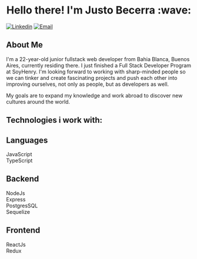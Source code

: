 <h1 align="center">Hello there! I'm Justo Becerra :wave:</h1>

[![Linkedin](https://img.shields.io/badge/-LinkedIn-blue?style=flat&logo=Linkedin&logoColor=white&link=https://www.linkedin.com/in/martintribuziodev/)](https://www.linkedin.com/in/martintribuziodev)
[![Email](https://img.shields.io/badge/-Email-c14438?style=flat&logo=Gmail&logoColor=white&link=mailto:martintribuzio18@gmail.com)](mailto:martintribuzio18@gmail.com)

## About Me 

I'm a 22-year-old junior fullstack web developer from Bahia Blanca, Buenos Aires, currently residing there. I just finished a Full Stack Developer Program at SoyHenry. I'm looking forward to working with sharp-minded people so we can tinker and create fascinating projects and push each other into improving ourselves, not only as people, but as developers as well. 

My goals are to expand my knowledge and work abroad to discover new cultures around the world.

## Technologies i work with:

## Languages
JavaScript</br>
TypeScript

## Backend
NodeJs</br>
Express</br>
PostgresSQL</br>
Sequelize

## Frontend
ReactJs</br>
Redux


<!--
**Martintribuzio/Martintribuzio** is a ✨ _special_ ✨ repository because its `README.md` (this file) appears on your GitHub profile.
Here are some ideas to get you started:
- 🔭 I’m currently working on ...
- 🌱 I’m currently learning ...
- 👯 I’m looking to collaborate on ...
- 🤔 I’m looking for help with ...
- 💬 Ask me about ...
- 📫 How to reach me: ...
- 😄 Pronouns: ...
- ⚡ Fun fact: ...
-->
